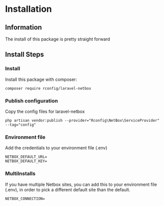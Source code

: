 # Installation

## Information
The install of this package is pretty straight forward

## Install Steps
### Install
Install this package with composer:
```
composer require rconfig/laravel-netbox
```

### Publish configuration
Copy the config files for laravel-netbox
```
php artisan vendor:publish --provider="Rconfig\NetBox\ServiceProvider" --tag="config"
```

### Environment file
Add the credentials to your environment file (.env)
```
NETBOX_DEFAULT_URL=
NETBOX_DEFAULT_KEY=
```

### MultiInstalls
If you have multiple Netbox sites, you can add this to your environment file (.env), in order to pick a different default site than the default.
```
NETBOX_CONNECTION=
```